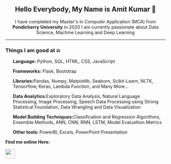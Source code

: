 <h2 align='center'>Hello Everybody, My Name is Amit Kumar 👋</h2>
<p align='center'>I have completed my Master's in Computer Application (MCA) from <b>Pondicherry University</b> in 2020 I am currently passionate about Data Science, Machine Learning and Deep Learning</p>
<hr/>
<p align = 'center'>
<h3>Things I am good at 💥</h3>
<ul>
<p><b>Language:</b> Python, SQL, HTML, CSS, JavaScript</p>
<p><b>Frameworks:</b> Flask, Bootstrap</p>
<p><b>Libraries:</b>Pandas, Numpy, Matplotlib, Seaborn,  Scikit-Learn, NLTK, Tensorflow, Keras, Lambda Function, and Many More...
<p><b>Data Analytics:</b>Exploratory Data Analysis, Natural Language Processing, Image Processing, Speech Data Processing using Strong Statistical Foundation, Data Wrangling and Data Visualization</p>
<p><b>Model Building Techniques:</b>Classification and Regression Algorithms, Ensemble Methods, ANN, CNN, RNN, LSTM, Model Evalualtion Metrics</p>
<p><b>Other tools: </b>PowerBI, Excels, PowerPoint Presentation
</ul>
<p><b>Find me online Here:</b></p>
<p>

<a href="https://twitter.com/amitarcade50"><img height="30" src="[[![image](https://github.com/amitjha11/amitjha11/assets/42715971/263722e6-1e0d-46b7-9f6f-bd38b03a0f58)
](https://github.com/amitjha11/amitjha11/blob/master/images/twitter.png)https://github.com/amitjha11/amitjha11/blob/master/images/twitter.png](https://github.com/amitjha11/amitjha11/blob/master/images/icontexto-user-web20-linkedin.ico)https://github.com/amitjha11/amitjha11/blob/master/images/icontexto-user-web20-linkedin.ico"></a>&nbsp;&nbsp;
</p>
